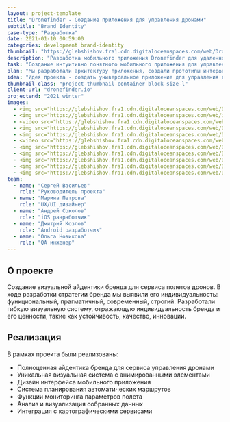 ```yaml
---
layout: project-template
title: "Dronefinder - Создание приложения для управления дронами"
subtitle: "Brand Identity"
case-type: "Разработка"
date: 2021-01-10 00:59:00
categories: development brand-identity
thumbnail: "https://glebshishov.fra1.cdn.digitaloceanspaces.com/web/Dronefinder/drone-thumbnail.webp"
description: "Разработка мобильного приложения Dronefinder для удаленного управления и мониторинга дронов с расширенными функциями навигации."
task: "Создание интуитивно понятного мобильного приложения для управления дронами с функциями планирования маршрутов, мониторинга полета и анализа собранных данных."
plan: "Мы разработали архитектуру приложения, создали прототипы интерфейсов, реализовали ключевые функции и провели тестирование в реальных условиях."
idea: "Идея проекта - создать универсальное приложение для управления дронами различных производителей с акцентом на удобство использования и функциональность."
thumbnail-class: "project-thumbnail-container block-size-l"
client-url: "dronefinder.io"
projectend: "2021 winter"
images:
  - <img src="https://glebshishov.fra1.cdn.digitaloceanspaces.com/web/Dronefinder/drone-1.webp" class="project-image image-full-width" alt="drone-1" loading="lazy">
  - <img src="https://glebshishov.fra1.cdn.digitaloceanspaces.com/web/img/Dronefinder/drone-2.webp" class="project-image image-full-width" alt="drone-2" loading="lazy">
  - <video src="https://glebshishov.fra1.cdn.digitaloceanspaces.com/web/Dronefinder/drone-anim-fly.webm" autoplay loop muted playsinline class="project-video" alt="drone animation fly"></video>
  - <img src="https://glebshishov.fra1.cdn.digitaloceanspaces.com/web/Dronefinder/drone-3.webp" class="project-image image-half-width" alt="drone-3" loading="lazy">
  - <img src="https://glebshishov.fra1.cdn.digitaloceanspaces.com/web/Dronefinder/drone-4.webp" class="project-image image-half-width" alt="drone-4" loading="lazy">
  - <video src="https://glebshishov.fra1.cdn.digitaloceanspaces.com/web/Dronefinder/drone-anim-patter.mp4" autoplay loop muted playsinline class="project-video" alt="drone animation pattern"></video>
  - <img src="https://glebshishov.fra1.cdn.digitaloceanspaces.com/web/Dronefinder/drone-5.webp" class="project-image image-third-width" alt="drone-5" loading="lazy">
  - <img src="https://glebshishov.fra1.cdn.digitaloceanspaces.com/web/Dronefinder/drone-6.webp" class="project-image image-third-width" alt="drone-6" loading="lazy">
  - <img src="https://glebshishov.fra1.cdn.digitaloceanspaces.com/web/Dronefinder/drone-7.webp" class="project-image image-third-width" alt="drone-7" loading="lazy">
  - <img src="https://glebshishov.fra1.cdn.digitaloceanspaces.com/web/Dronefinder/drone-8.webp" class="project-image image-full-width" alt="drone-8" loading="lazy">
  - <img src="https://glebshishov.fra1.cdn.digitaloceanspaces.com/web/Dronefinder/drone-9.webp" class="project-image image-full-width" alt="drone-9" loading="lazy">
team:
  - name: "Сергей Васильев"
    role: "Руководитель проекта"
  - name: "Марина Петрова"
    role: "UX/UI дизайнер"
  - name: "Андрей Соколов"
    role: "iOS разработчик"
  - name: "Дмитрий Козлов"
    role: "Android разработчик"
  - name: "Ольга Новикова"
    role: "QA инженер"
---
```


## О проекте

Создание визуальной айдентики бренда для сервиса полетов дронов. В ходе разработки стратегии бренда мы выявили его индивидуальность: функциональный, прагматичный, современный, строгий. Разработали гибкую визуальную систему, отражающую индивидуальность бренда и его ценности, такие как устойчивость, качество, инновации.

## Реализация

В рамках проекта были реализованы:
- Полноценная айдентика бренда для сервиса управления дронами
- Уникальная визуальная система с анимированными элементами
- Дизайн интерфейса мобильного приложения
- Система планирования автоматических маршрутов
- Функции мониторинга параметров полета
- Анализ и визуализация собранных данных
- Интеграция с картографическими сервисами
